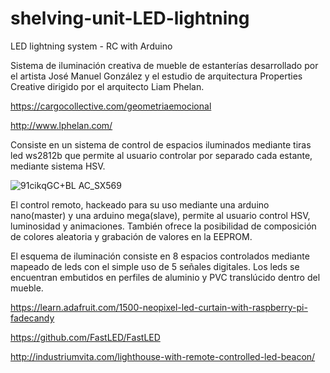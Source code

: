 # shelving-unit-LED-lightning
LED lightning system - RC with Arduino

Sistema de iluminación creativa de mueble de estanterías desarrollado por el artista José Manuel González y el 
estudio de arquitectura Properties Creative dirigido por el arquitecto Liam Phelan.

https://cargocollective.com/geometriaemocional

http://www.lphelan.com/

Consiste en un sistema de control de espacios iluminados mediante tiras led ws2812b
que permite al usuario controlar por separado cada estante, mediante sistema HSV.

![91cikqGC+BL _AC_SX569_](https://user-images.githubusercontent.com/20140969/70261234-4ba52680-1792-11ea-8d23-bb63ed30e717.jpg)

El control remoto, hackeado para su uso mediante una arduino nano(master) y una arduino mega(slave),
permite al usuario control HSV, luminosidad y animaciones. También ofrece la posibilidad de composición de colores 
aleatoria y grabación de valores en la EEPROM.

El esquema de iluminación consiste en 8 espacios controlados mediante mapeado de leds con el simple uso de 5 señales digitales. Los leds se encuentran embutidos en perfiles de aluminio y PVC translúcido dentro del mueble.

https://learn.adafruit.com/1500-neopixel-led-curtain-with-raspberry-pi-fadecandy

https://github.com/FastLED/FastLED

http://industriumvita.com/lighthouse-with-remote-controlled-led-beacon/




